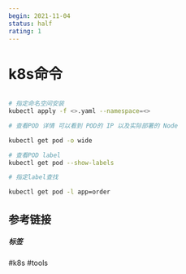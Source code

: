 ```yaml
---
begin: 2021-11-04
status: half
rating: 1
---
```


# k8s命令

```bash
      
# 指定命名空间安装
kubectl apply -f <>.yaml --namespace=<>

# 查看POD 详情 可以看到 POD的 IP 以及实际部署的 Node

kubectl get pod -o wide

# 查看POD label
kubectl get pod --show-labels

# 指定label查找

kubectl get pod -l app=order

```


## 参考链接


##### 标签
#k8s #tools 